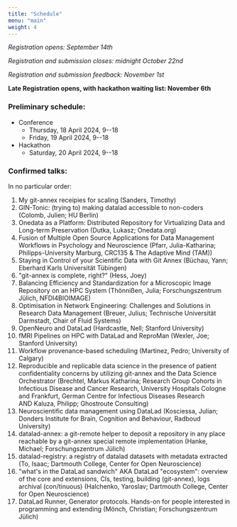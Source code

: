 ```yaml
---
title: "Schedule"
menu: "main"
weight: 4
---
```


*Registration opens: September 14th*

*Registration and submission closes: midnight October 22nd*

*Registration and submission feedback: November 1st*

**Late Registration opens, with hackathon waiting list: November 6th**

### Preliminary schedule:

- Conference
  - Thursday, 18 April 2024, 9--18
  - Friday, 19 April 2024, 9--18
- Hackathon
  - Saturday, 20 April 2024, 9--18

### Confirmed talks:

In no particular order:

1. My git-annex receipies for scaling (Sanders, Timothy)
2. GIN-Tonic: (trying to) making datalad accessible to non-coders (Colomb, Julien; HU Berlin)
3. Onedata as a Platform: Distributed Repository for Virtualizing Data and Long-term Preservation (Dutka, Lukasz; Onedata.org)
4. Fusion of Multiple Open Source Applications for Data Management Workflows in Psychology and Neuroscience (Pfarr, Julia-Katharina; Philipps-University Marburg, CRC135 & The Adaptive Mind (TAM))
5. Staying in Control of your Scientific Data with Git Annex (Büchau, Yann; Eberhard Karls Universität Tübingen)
6. "git-annex is complete, right?" (Hess, Joey)
7. Balancing Efficiency and Standardization for a Microscopic Image Repository on an HPC System (Thönnißen, Julia; Forschungszentrum Jülich, NFDI4BIOIMAGE)
8. Optimisation in Network Engineering: Challenges and Solutions in Research Data Management (Breuer, Julius; Technische Universität Darmstadt, Chair of Fluid Systems)
9. OpenNeuro and DataLad (Hardcastle, Nell; Stanford University)
10. fMRI Pipelines on HPC with DataLad and ReproMan (Wexler, Joe; Stanford University)
11. Workflow provenance-based scheduling (Martinez, Pedro; University of Calgary)
12. Reproducible and replicable data science in the presence of patient  confidentiality concerns by utilizing git-annex and the Data Science Orchestrator (Brechtel, Markus Katharina; Research Group Cohorts in Infectious Disease and Cancer Research, University Hospitals Cologne and Frankfurt, German Centre for Infectious Diseases Research AND Kaluza, Philipp; Ghostroute Consulting)
13. Neuroscientific data management using DataLad (Kosciessa, Julian; Donders Institute for Brain, Cognition and Behaviour, Radboud University)
14. datalad-annex: a git-remote helper to deposit a repository in any place reachable by a git-annex special remote implementation (Hanke, Michael; Forschungszentrum Jülich)
15. datalad-registry: a registry of datalad datasets with metadata extracted (To, Isaac; Dartmouth College, Center for Open Neuroscience)
16. "what's in the DataLad sandwich" AKA DataLad "ecosystem": overview of the core and extensions, CIs, testing, building (git-annex), logs archival (con/tinuous) (Halchenko, Yaroslav; Dartmouth College, Center for Open Neuroscience)
17. DataLad Runner, Generator protocols. Hands-on for people interested in programming and extending (Mönch, Christian; Forschungszentrum Jülich)
